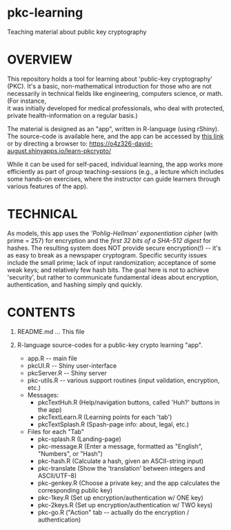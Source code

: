 # pkc-learning
Teaching material about public key cryptography

OVERVIEW
========
This repository holds a tool for learning about 'public-key cryptography' (PKC).
It's a basic, non-mathematical introduction for those who are not necessarily
in technical fields like engineering, computers science, or math. (For instance,   
it was initially developed for medical professionals, who deal with protected, 
private health-information on a regular basis.)

The material is designed as an "app", written in R-language (using rShiny).
The source-code is available here, and the app can be accessed by [this link](https://o4z326-david-august.shinyapps.io/learn-pkcrypto/)
or by directing a browser to: https://o4z326-david-august.shinyapps.io/learn-pkcrypto/

While it can be used for self-paced, individual learning, the app works more efficiently
as part of *group* teaching-sessions (e.g., a lecture which includes some hands-on exercises,
where the instructor can guide learners through various features of the app).

TECHNICAL
=========
As models, this app uses the *'Pohlig-Hellman' exponentiation cipher* (with prime = 257) for 
encryption and the *first 32 bits of a SHA-512 digest* for hashes. The resulting system 
does NOT provide secure encryption(!) -- it's as easy to break as a newspaper cryptogram.
Specific security issues include the small prime; lack of input randomization; acceptance of some 
weak keys; and relatively few hash bits.  The goal here is not to achieve 'security', but rather 
to communicate fundamental ideas about encryption, authentication, and hashing simply qnd quickly. 

CONTENTS
========
1. README.md ... This file

2. R-language source-codes for a public-key crypto learning "app".
      - app.R  -- main file
      - pkcUI.R -- Shiny user-interface
      - pkcServer.R -- Shiny server
      - pkc-utils.R -- various support routines (input validation, encryption, etc.)
      - Messages:
          - pkcTextHuh.R (Help/navigation buttons, called 'Huh?' buttons in the app)
          - pkcTextLearn.R (Learning points for each 'tab')
          - pkcTextSplash.R (Spash-page info: about, legal, etc.)
      - Files for each "Tab"
          - pkc-splash.R (Landing-page) 
          - pkc-message.R (Enter a message, formatted as "English", "Numbers", or "Hash") 
          - pkc-hash.R (Calculate a hash, given an ASCII-string input) 
          - pkc-translate (Show the 'translation' between integers and ASCII/UTF-8)
          - pkc-genkey.R (Choose a private key; and the app calculates the corresponding public key) 
          - pkc-1key.R (Set up encryption/authentication w/ ONE key)
          - pkc-2keys.R (Set up encryption/authentication w/ TWO keys) 
          - pkc-go.R ("Action" tab -- actually do the encryption / authentication)
          

